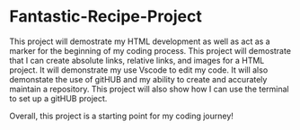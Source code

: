 # Fantastic-Recipe-Project
This project will demostrate my HTML development as well as act as a marker for the beginning of my coding process. This project will demostrate that I can create absolute links, relative links, and images for a HTML project. It will demonstrate my use Vscode to edit my code. It will also demonstate the use of gitHUB and my ability to create and accurately maintain a repository. This project will also show how I can use the terminal to set up a gitHUB project. 

Overall, this project is a starting point for my coding journey!
